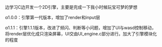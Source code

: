 边学习C边开发一个2D引擎，主要是完成一下我小时候玩宝可梦的梦想

α1.0.0：引擎第一代版本，增加了render和input层

α1.1.1：引擎1.1.1版本，改进了频闪、判断等小问题，增加了UI与wasd控制移动，将render层优化成只渲染屏幕，UI交由UI_engine.c部分进行。加大了引擎模块化的程度

